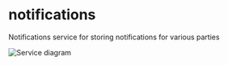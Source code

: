 # notifications

Notifications service for storing notifications for various parties

![Service diagram](http://www.plantuml.com/plantuml/proxy?src=https://raw.githubusercontent.com/graphql-services/notifications/master/resources/diagram.puml?v1 'Service diagram')

